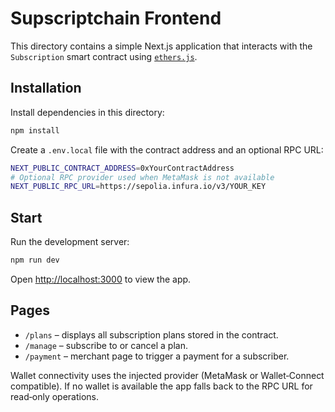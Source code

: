 # Supscriptchain Frontend

This directory contains a simple Next.js application that interacts with the
`Subscription` smart contract using [`ethers.js`](https://docs.ethers.org/).

## Installation

Install dependencies in this directory:

```bash
npm install
```

Create a `.env.local` file with the contract address and an optional RPC URL:

```bash
NEXT_PUBLIC_CONTRACT_ADDRESS=0xYourContractAddress
# Optional RPC provider used when MetaMask is not available
NEXT_PUBLIC_RPC_URL=https://sepolia.infura.io/v3/YOUR_KEY
```

## Start

Run the development server:

```bash
npm run dev
```

Open [http://localhost:3000](http://localhost:3000) to view the app.

## Pages

- `/plans` – displays all subscription plans stored in the contract.
- `/manage` – subscribe to or cancel a plan.
- `/payment` – merchant page to trigger a payment for a subscriber.

Wallet connectivity uses the injected provider (MetaMask or Wallet‑Connect
compatible). If no wallet is available the app falls back to the RPC URL for
read‑only operations.
